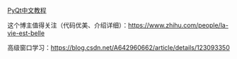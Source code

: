 [PyQt中文教程](https://maicss.gitbook.io/pyqt-chinese-tutoral/pyqt5)


这个博主值得关注（代码优美、介绍详细）：https://www.zhihu.com/people/la-vie-est-belle


高级窗口学习：https://blog.csdn.net/A642960662/article/details/123093350




